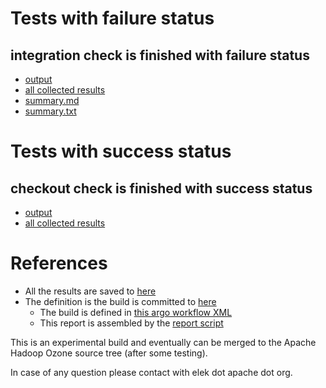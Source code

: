 # Tests with failure status

## integration check is finished with failure status

   * [output](https://raw.githubusercontent.com/elek/ozone-ci-03/master/pr/pr-hdds-2536-847dz/integration/output.log)
   * [all collected results](https://github.com/elek/ozone-ci-03/tree/master/pr/pr-hdds-2536-847dz/integration)
   * [summary.md](https://github.com/elek/ozone-ci-03/tree/master/pr/pr-hdds-2536-847dz/integration/summary.md)
   * [summary.txt](https://github.com/elek/ozone-ci-03/tree/master/pr/pr-hdds-2536-847dz/integration/summary.txt)



# Tests with success status

## checkout check is finished with success status

   * [output](https://raw.githubusercontent.com/elek/ozone-ci-03/master/pr/pr-hdds-2536-847dz/checkout/output.log)
   * [all collected results](https://github.com/elek/ozone-ci-03/tree/master/pr/pr-hdds-2536-847dz/checkout)




# References

 * All the results are saved to [here](https://github.com/elek/ozone-ci-03/tree/master/pr/pr-hdds-2536-847dz/)
 * The definition is the build is committed to [here](https://github.com/elek/argo-ozone)
    * The build is defined in [this argo workflow XML](https://github.com/elek/argo-ozone/blob/master/ozone-build.yaml)
    * This report is assembled by the [report script](https://github.com/elek/argo-ozone/blob/master/scripts/report.sh)

This is an experimental build and eventually can be merged to the Apache Hadoop Ozone source tree (after some testing).

In case of any question please contact with elek dot apache dot org.
